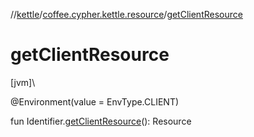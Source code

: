 //[kettle](../../index.md)/[coffee.cypher.kettle.resource](index.md)/[getClientResource](get-client-resource.md)

# getClientResource

[jvm]\

@Environment(value = EnvType.CLIENT)

fun Identifier.[getClientResource](get-client-resource.md)(): Resource
